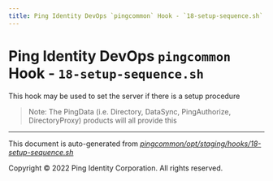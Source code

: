 ```yaml
---
title: Ping Identity DevOps `pingcommon` Hook - `18-setup-sequence.sh`
---
```


# Ping Identity DevOps `pingcommon` Hook - `18-setup-sequence.sh`
 This hook may be used to set the server if there is a setup procedure
 >Note: The PingData (i.e. Directory, DataSync, PingAuthorize, DirectoryProxy)
 products will all provide this

---
This document is auto-generated from _[pingcommon/opt/staging/hooks/18-setup-sequence.sh](https://github.com/pingidentity/pingidentity-docker-builds/blob/master/pingcommon/opt/staging/hooks/18-setup-sequence.sh)_

Copyright © 2022 Ping Identity Corporation. All rights reserved.
